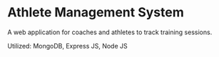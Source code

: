 # Athlete Management System

A web application for coaches and athletes to track training sessions.

Utilized: MongoDB, Express JS, Node JS